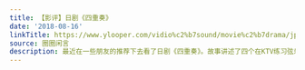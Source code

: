 ```yaml
---
title: 【影评】日剧《四重奏》
date: '2018-08-16'
linkTitle: https://www.ylooper.com/vidio%c2%b7sound/movie%c2%b7drama/jp-drama-quartet/
source: 圈圈闲言
description: 最近在一些朋友的推荐下去看了日剧《四重奏》。故事讲述了四个在KTV练习弦乐器的人偶然相遇，因为正好是两个小提琴 [&#8230;]
---
```

